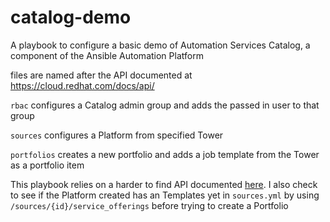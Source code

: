 # catalog-demo
A playbook to configure a basic demo of Automation Services Catalog, a component of the Ansible Automation Platform


files are named after the API documented at https://cloud.redhat.com/docs/api/

`rbac` configures a Catalog admin group and adds the passed in user to that group


`sources` configures a Platform from specified Tower


`portfolios` creates a new portfolio and adds a job template from the Tower as a portfolio item

This playbook relies on a harder to find API documented [here](https://cloud.redhat.com/api/topological-inventory/v3.0/openapi.json). I also check to see if the Platform created has an Templates yet in `sources.yml` by using `/sources/{id}/service_offerings` before trying to create a Portfolio
